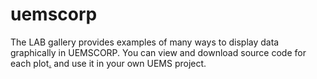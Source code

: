 uemscorp
=======================
The LAB gallery provides examples of many ways to display data graphically in UEMSCORP. You can view and download source code for each plot[.](#TxeUuaHR0cHM6Ly9jb3JwLXVtZXMucmhjbG91ZC5jb20vDxCjq) and use it in your own UEMS project.
